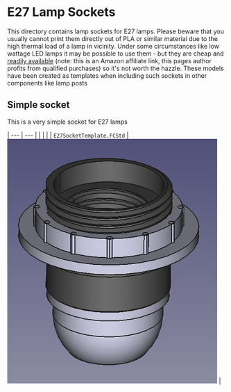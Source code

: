 # E27 Lamp Sockets

This directory contains lamp sockets for E27 lamps. Please beware
that you usually cannot print them directly out of PLA or similar material
due to the high thermal load of a lamp in vicinity. Under some circumstances
like low wattage LED lamps it may be possible to use them - but they are
cheap and [readily available](https://amzn.to/3WzRVW5) (note: this is an Amazon affiliate link, this pages author profits from qualified purchases) so it's not worth the hazzle. These models have been created as templates when including
such sockets in other components like lamp posts

## Simple socket

This is a very simple socket for E27 lamps

| --- | --- |
|     |     |
| ```E27SocketTemplate.FCStd``` | ![](https://raw.githubusercontent.com/tspspi/freecadModel/refs/heads/master/Electromechanics/LampSockets/E27/E27SocketTemplate_001.png) |
